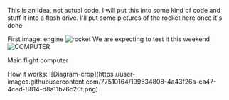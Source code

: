 This is an idea, not actual code. I will put this into some kind of code and stuff it into a flash drive. I'll put some pictures of the rocket here once it's done

First image: engine
![rocket](https://user-images.githubusercontent.com/77510164/199519467-3bfedbed-ddd7-4e5b-b0fd-fc0a1c15626e.jpg)
We are expecting to test it this weekend
![COMPUTER](https://user-images.githubusercontent.com/77510164/199532983-df64038d-f39f-49a5-bc8a-1e168e83aa3a.jpg)

<p>Main flight computer
</p>
How it works:
![Diagram-crop](https://user-images.githubusercontent.com/77510164/199534808-4a43f26a-ca47-4ced-8814-d8a11b76c20f.png)
